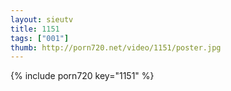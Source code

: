 ```yaml
--- 
layout: sieutv
title: 1151
tags: ["001"]
thumb: http://porn720.net/video/1151/poster.jpg
---
```

{% include porn720 key="1151" %} 
